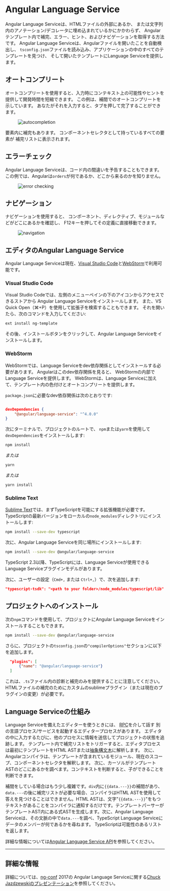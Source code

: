 # Angular Language Service

Angular Language Serviceは、HTMLファイルの外部にあるか、
または文字列内のアノテーション/デコレータに埋め込まれているかにかかわらず、
Angularテンプレート内で補完、エラー、ヒント、およびナビゲーションを取得する方法です。
Angular Language Serviceは、Angularファイルを開いたことを自動検出し、
`tsconfig.json`ファイルを読み込み、アプリケーションの中のすべてのテンプレートを見つけ、
そして開いたテンプレートにLanguage Serviceを提供します。


## オートコンプリート

オートコンプリートを使用すると、入力時にコンテキスト上の可能性やヒントを提供して開発時間を短縮できます。
この例は、補間でのオートコンプリートを示しています。
あなたがそれを入力すると、タブを押して完了することができます。

<figure>
  <img src="generated/images/guide/language-service/language-completion.gif" alt="autocompletion">
</figure>

要素内に補完もあります。
コンポーネントセレクタとして持っているすべての要素が
補完リストに表示されます。

## エラーチェック

Angular Language Serviceは、コード内の間違いを予告することもできます。
この例では、Angularは`orders`が何であるか、どこから来るのかを知りません。 

<figure>
  <img src="generated/images/guide/language-service/language-error.gif" alt="error checking">
</figure>

## ナビゲーション

ナビゲーションを使用すると、
コンポーネント、ディレクティブ、モジュールなどがどこにあるかを確認し、
F12キーを押してその定義に直接移動できます。

<figure>
  <img src="generated/images/guide/language-service/language-navigation.gif" alt="navigation">
</figure>


## エディタのAngular Language Service

Angular Language Serviceは現在、[Visual Studio Code](https://code.visualstudio.com/)と[WebStorm](https://www.jetbrains.com/webstorm)で利用可能です。

### Visual Studio Code

Visual Studio Codeでは、左側のメニューペインの下のアイコンからアクセスできるストアから
Angular Language Serviceをインストールします。
また、VS Quick Open（⌘+P）を使用して拡張子を検索することもできます。
それを開いたら、次のコマンドを入力してください: 

```sh
ext install ng-template
```

その後、インストールボタンをクリックして、Angular Language Serviceをインストールします。 


### WebStorm

WebStormでは、Language Serviceをdev依存関係としてインストールする必要があります。 
Angularはこのdev依存関係を見ると、
WebStormの内部でLanguage Serviceを提供します。
WebStormは、Language Serviceに加えて、テンプレート内の色付けとオートコンプリートを提供します。

`package.json`に必要なdev依存関係は次のとおりです:

```json

devDependencies {
	"@angular/language-service": "^4.0.0"
}
```

次にターミナルで、プロジェクトのルートで、
`npm`または`yarn`を使用して`devDependencies`をインストールします: 

```sh
npm install 
```
*または* 

```sh
yarn
```

*または* 

```sh
yarn install
```


### Sublime Text

[Sublime Text](https://www.sublimetext.com/)では、まずTypeScriptを可能にする拡張機能が必要です。
TypeScriptの最新バージョンをローカルの`node_modules`ディレクトリにインストールします:

```sh
npm install --save-dev typescript
```

次に、Angular Language Serviceを同じ場所にインストールします:
```sh
npm install --save-dev @angular/language-service
```

TypeScript 2.3以降、TypeScriptには、Language Serviceが使用できるLanguage Serviceプラグインモデルがあります。 

次に、ユーザーの設定（`Cmd+,` または `Ctrl+,`）で、次を追加します:

```json
"typescript-tsdk": "<path to your folder>/node_modules/typescript/lib"
```


## プロジェクトへのインストール

次の`npm`コマンドを使用して、プロジェクトにAngular Language Serviceをインストールすることもできます。

```sh
npm install --save-dev @angular/language-service
```
さらに、プロジェクトの`tsconfig.json`の`"compilerOptions"`セクションに以下を追加します。

```json
  "plugins": [
      {"name": "@angular/language-service"}
  ]
```
これは、`.ts`ファイル内の診断と補完のみを提供することに注意してください。
HTMLファイルの補完のためにカスタムのsublimeプラグイン（または現在のプラグインの変更）が必要です。


## Language Serviceの仕組み

Language Serviceを備えたエディターを使うときには、
[RPC](https://en.wikipedia.org/wiki/Remote_procedure_call)を介して話す
別の言語プロセス/サービスを起動するエディタープロセスがあります。
エディタの中に入力するたびに、他のプロセスに情報を送信してプロジェクトの状態を追跡します。
テンプレート内で補完リストをトリガーすると、エディタプロセスは最初にテンプレートをHTML ASTまたは[抽象構文木](https://en.wikipedia.org/wiki/Abstract_syntax_tree)に解析します。
次に、Angularコンパイラは、テンプレートが含まれているモジュール、現在のスコープ、コンポーネントセレクタを解釈します。
次に、カーソルがテンプレートASTのどこにあるかを調べます。コンテキストを判断すると、子ができることを判断できます。

補間をしている場合はもう少し複雑です。`div`内に`{{data.---}}`の補間があり、`data.---`の後に補完リストが必要な場合、コンパイラはHTML ASTを使用して答えを見つけることはできません。HTML ASTは、文字"`{{data.---}}`"をもつテキストがあることをコンパイラに通知するだけです。テンプレートパーサーがテンプレートAST内にある式ASTを生成します。次に、Angular Language Serviceは、その文脈の中で`data.---`を調べ、TypeScript Language Serviceにデータのメンバーが何であるかを尋ねます。 TypeScriptは可能性のあるリストを返します。


詳細な情報については[Angular Language Service API](https://github.com/angular/angular/blob/master/packages/language-service/src/types.ts)を参照してください。








<hr>

## 詳細な情報

詳細については、[ng-conf](https://www.ng-conf.org/) 2017の
Angular Language Serviceに関する[Chuck Jazdzewskiのプレゼンテーション](https://www.youtube.com/watch?v=ez3R0Gi4z5A&t=368s)を参照してください。


